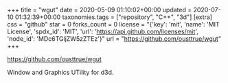 +++
title = "wgut"
date = 2020-05-09 01:10:02+00:00
updated = 2020-07-10 01:32:39+00:00
taxonomies.tags = ["repository", "C++", "3d"]
[extra]
css = "github"
star = 0
forks_count = 0
license = "{'key': 'mit', 'name': 'MIT License', 'spdx_id': 'MIT', 'url': 'https://api.github.com/licenses/mit', 'node_id': 'MDc6TGljZW5zZTEz'}"
url = "https://github.com/ousttrue/wgut"
+++

<https://github.com/ousttrue/wgut>

Window and Graphics UTility for d3d.

